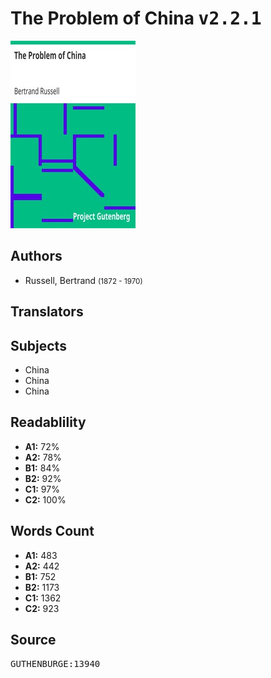 # The Problem of China <kbd>v2.2.1</kbd>

![](./cover.medium.jpg "")

## Authors


 - Russell, Bertrand <small>(1872 - 1970)</small>

## Translators



## Subjects


 - China
 - China
 - China

## Readablility


 - **A1:** 72%
 - **A2:** 78%
 - **B1:** 84%
 - **B2:** 92%
 - **C1:** 97%
 - **C2:** 100%

## Words Count


 - **A1:** 483
 - **A2:** 442
 - **B1:** 752
 - **B2:** 1173
 - **C1:** 1362
 - **C2:** 923

## Source


<kbd>GUTHENBURGE:13940</kbd>
